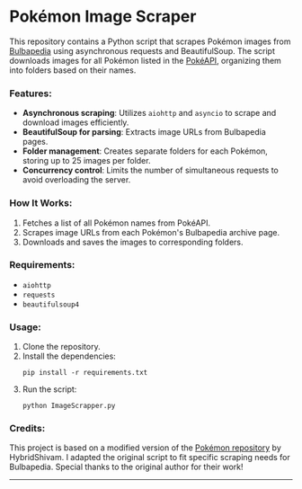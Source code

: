# Pokémon Image Scraper

This repository contains a Python script that scrapes Pokémon images from [Bulbapedia](https://bulbapedia.bulbagarden.net) using asynchronous requests and BeautifulSoup. The script downloads images for all Pokémon listed in the [PokéAPI](https://pokeapi.co), organizing them into folders based on their names.

### Features:
- **Asynchronous scraping**: Utilizes `aiohttp` and `asyncio` to scrape and download images efficiently.
- **BeautifulSoup for parsing**: Extracts image URLs from Bulbapedia pages.
- **Folder management**: Creates separate folders for each Pokémon, storing up to 25 images per folder.
- **Concurrency control**: Limits the number of simultaneous requests to avoid overloading the server.

### How It Works:
1. Fetches a list of all Pokémon names from PokéAPI.
2. Scrapes image URLs from each Pokémon's Bulbapedia archive page.
3. Downloads and saves the images to corresponding folders.

### Requirements:
- `aiohttp`
- `requests`
- `beautifulsoup4`

### Usage:
1. Clone the repository.
2. Install the dependencies:
   ```
   pip install -r requirements.txt
   ```
3. Run the script:
   ```
   python ImageScrapper.py
   ```

### Credits:
This project is based on a modified version of the [Pokémon repository](https://github.com/HybridShivam/Pokemon/tree/master) by HybridShivam. I adapted the original script to fit specific scraping needs for Bulbapedia. Special thanks to the original author for their work!

--- 
